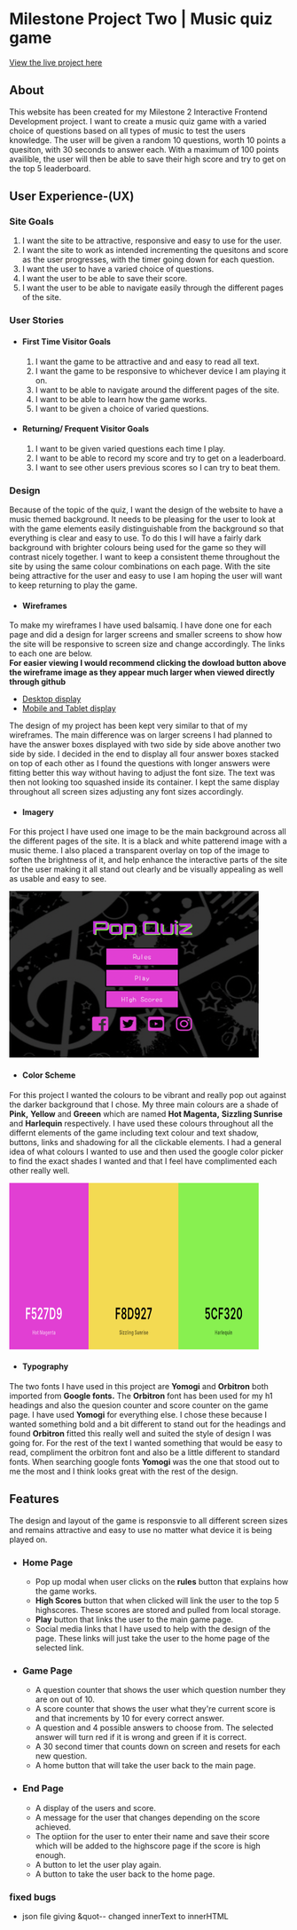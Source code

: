 # Milestone Project Two | Music quiz game

[View the live project here](https://ashb87.github.io/Quiz-Ms-Project-Two/) <br>

## About

This website has been created for my Milestone 2 Interactive Frontend Development project. 
I want to create a music quiz game with a varied choice of questions based on all types of music to test the users knowledge. The user will be given a random 10 questions, worth 10 points a quesiton, with 30 seconds to answer each.
With a maximum of 100 points availible, the user will then be able to save their high score and try to get on the top 5 leaderboard.

## User Experience-(UX)

### Site Goals

  1. I want the site to be attractive, responsive and easy to use for the user.
  2. I want the site to work as intended incrementing the quesitons and score as the user progresses, with the timer going down for each question.
  3. I want the user to have a varied choice of questions.
  4. I want the user to be able to save their score.
  5. I want the user to be able to navigate easily through the different pages of the site.

### User Stories

  * #### First Time Visitor Goals
    1. I want the game to be attractive and and easy to read all text.
    2. I want the game to be responsive to whichever device I am playing it on.
    3. I want to be able to navigate around the different pages of the site.
    4. I want to be able to learn how the game works.
    5. I want to be given a choice of varied questions.

  * #### Returning/ Frequent Visitor Goals
    1. I want to be given varied questions each time I play.
    2. I want to be able to record my score and try to get on a leaderboard.
    3. I want to see other users previous scores so I can try to beat them.

### Design

Because of the topic of the quiz, I want the design of the website to have a music themed background. It needs to be pleasing for the user to look at with the game elements easily distinguishable from the background so that everything is clear and easy to use. To do this I will have a fairly dark background with brighter colours being used for the game so they will contrast nicely together.
I want to keep a consistent theme throughout the site by using the same colour combinations on each page. With the site being attractive for the user and easy to use I am hoping the user will want to keep returning to play the game.



  * #### Wireframes

  To make my wireframes I have used balsamiq. I have done one for each page and did a design for larger screens and smaller screens to show how the site will be responsive to screen size and change accordingly. The links to each one are below.<br> 
  **__For easier viewing I would recommend clicking the 
  dowload button above the wireframe image as they appear much larger when viewed directly through github__**
  * [Desktop display](https://github.com/Ashb87/Quiz-Ms-Project-Two/blob/master/Quiz-project-Ms2/Desktop-wireframe.png)
  * [Mobile and Tablet display](https://github.com/Ashb87/Quiz-Ms-Project-Two/blob/master/Quiz-project-Ms2/Mobile_Tablet%20wireframe.png)

The design of my project has been kept very similar to that of my wireframes. The main difference was on larger screens I had planned to have the answer boxes displayed with two side by side above another two side by side. I decided in the end to display all four answer boxes stacked on top of each other as I found the questions with longer answers were fitting better this way without having to adjust the font size. The text was then not looking too squashed inside its container. I kept the same display throughout all screen sizes adjusting any font sizes accordingly.  

  * #### Imagery

For this project I have used one image to be the main background across all the different pages of the site. It is a black and white patterend image with a music theme. I also placed a transparent overlay on top of the image to soften the brightness of it, and help enhance the interactive parts of the site for the user making it all stand out clearly and be visually appealing as well as usable and easy to see.

<img src="assets/images/bg-image.png" width="450" height="300">

  * #### Color Scheme

For this project I wanted the colours to be vibrant and really pop out against the darker background that I chose. My three main colours are a shade of **Pink,** **Yellow** and **Greeen** which are named **Hot Magenta,** **Sizzling Sunrise** and **Harlequin** respectively. I have used these colours throughout all the differnt elements of the game including text colour and text shadow, buttons, links and shadowing for all the clickable elements. I had a general idea of what colours I wanted to use and then used the google color picker to find the exact shades I wanted and that I feel have complimented each other really well. 

 <img src="assets/images/colors.png" width="450" height="300">   

  * #### Typography

The two fonts I have used in this project are **Yomogi** and **Orbitron** both imported from **Google fonts.** The **Orbitron** font has been used for my h1 headings and also the quesion counter and score counter on the game page. I have used **Yomogi** for everything else. I chose these because I wanted something bold and a bit different to stand out for the headings and found **Orbitron** fitted this really well and suited the style of design I was going for. For the rest of the text I wanted something that would be easy to read, compliment the orbitron font and also be a little different to standard fonts. When searching google fonts **Yomogi** was the one that stood out to me the most and I think looks great with the rest of the design. 
  
## Features

The design and layout of the game is responsvie to all different screen sizes and remains attractive and easy to use no matter what device it is being played on.

  * ### Home Page
    * Pop up modal when user clicks on the **rules** button that explains how the game works.
    * **High Scores** button that when clicked will link the user to the top 5 highscores. These scores are stored and pulled from local storage.
    * **Play** button that links the user to the main game page.
    * Social media links that I have used to help with the design of the page. These links will just take the user to the home page of the selected link.

  * ### Game Page
    * A question counter that shows the user which question number they are on out of 10.
    * A score counter that shows the user what they're current score is and that increments by 10 for every correct answer.
    * A question and 4 possible answers to choose from. The selected answer will turn red if it is wrong and green if it is correct.
    * A 30 second timer that counts down on screen and resets for each new question.
    * A home button that will take the user back to the main page.

  * ### End Page
    * A display of the users and score.
    * A message for the user that changes depending on the score achieved.
    * The optiion for the user to enter their name and save their score which will be added to the highscore page if the score is high enough.
    * A button to let the user play again.
    * A button to take the user back to the home page.

### fixed bugs 
  * json file giving &quot-- changed innerText to innerHTML
